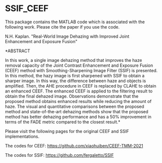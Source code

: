# SSIF_CEEF

This package contains the MATLAB code which is associated with the following work. Please cite the paper if you use the code. 

N.H. Kaplan. "Real-World Image Dehazing with Improved Joint Enhancement and Exposure Fusion" 

*ABSTRACT

In this work, a single image dehazing method that improves the haze removal capacity of the Joint Contrast Enhancement and Exposure Fusion (CEEF) method with Smoothing-Sharpening Image Filter (SSIF) is presented. In this method, the hazy image is first sharpened with SSIF to obtain a sharper image. In this way, the difference between haze and objects is amplified. Then, the AHE procedure in CEEF is replaced by CLAHE to obtain an enhanced CEEF. The enhanced CEEF is applied to the filtering result to obtain the final dehazed image. Observations demonstrate that the proposed method obtains enhanced results while reducing the amount of haze. The visual and quantitative comparisons between the proposed method and state-of-the-art dehazing methods show that the proposed method has better dehazing performance and has a 50\% improvement in terms of the FADE metric compared to the closest result.*

Please visit the following pages for the original CEEF and SSIF implementations. 

The codes for CEEF: https://github.com/xiaohuiben/CEEF-TMM-2021 

The codes for SSIF: https://github.com/fergaletto/SSIF
